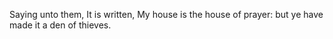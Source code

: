 Saying unto them, It is written, My house is the house of prayer: but ye have made it a den of thieves.
